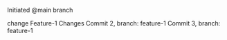 Initiated @main branch

change
Feature-1 Changes
Commit 2, branch: feature-1
Commit 3, branch: feature-1
